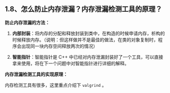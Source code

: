 ## 1.8、怎么防止内存泄漏？内存泄漏检测工具的原理？

**防止内存泄漏的方法：**

1. **内部封装**：将内存的分配和释放封装到类中，在构造的时候申请内存，析构的时候释放内存。（说明：但这样做并不是最佳的做法，在类的对象复制时，程序会出现同一块内存空间释放两次的情况）

2. **智能指针**：智能指针是 C++ 中已经对内存泄漏封装好了一个工具，可以直接拿来使用，将在下一个问题中对智能指针进行详细的解释。


**内存泄漏检测工具的实现原理：**

内存检测工具有很多，这里重点介绍下 `valgrind` 。




